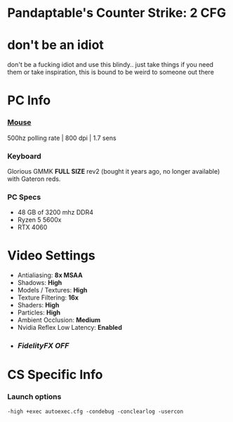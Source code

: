 # Pandaptable's Counter Strike: 2 CFG
# don't be an idiot
don't be a fucking idiot and use this blindy.. just take things if you need them or take inspiration, this is bound to be weird to someone out there
# PC Info

### [**Mouse**](https://ca.roccat.com/products/kone-aimo-remastered)
500hz polling rate | 800 dpi | 1.7 sens

### **Keyboard**
Glorious GMMK **FULL SIZE** rev2 (bought it years ago, no longer available) with Gateron reds.

### **PC Specs**
- 48 GB of 3200 mhz DDR4
- Ryzen 5 5600x
- RTX 4060

# Video Settings
- Antialiasing: **8x MSAA**
- Shadows: **High**
- Models / Textures: **High**
- Texture Filtering: **16x**
- Shaders: **High**
- Particles: **High**
- Ambient Occlusion: **Medium**
- Nvidia Reflex Low Latency: **Enabled**
- ### ***FidelityFX OFF***

# CS Specific Info
### **Launch options**
```-high +exec autoexec.cfg -condebug -conclearlog -usercon```
